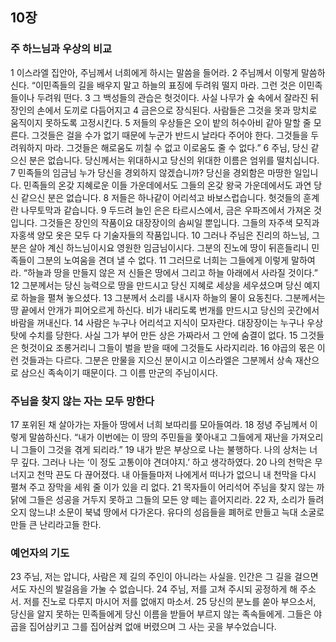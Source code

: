 ## 10장
### 주 하느님과 우상의 비교
1 이스라엘 집안아, 주님께서 너희에게 하시는 말씀을 들어라.
2 주님께서 이렇게 말씀하신다. “이민족들의 길을 배우지 말고 하늘의 표징에 두려워 떨지 마라. 그런 것은 이민족들이나 두려워 떤다.
3 그 백성들의 관습은 헛것이다. 사실 나무가 숲 속에서 잘라진 뒤 장인의 손에서 도끼로 다듬어지고
4 금은으로 장식된다. 사람들은 그것을 못과 망치로 움직이지 못하도록 고정시킨다.
5 저들의 우상들은 오이 밭의 허수아비 같아 말할 줄 모른다. 그것들은 걸을 수가 없기 때문에 누군가 반드시 날라다 주어야 한다. 그것들을 두려워하지 마라. 그것들은 해로움도 끼칠 수 없고 이로움도 줄 수 없다.”
6 주님, 당신 같으신 분은 없습니다. 당신께서는 위대하시고 당신의 위대한 이름은 엄위를 떨치십니다.
7 민족들의 임금님 누가 당신을 경외하지 않겠습니까? 당신을 경외함은 마땅한 일입니다. 민족들의 온갖 지혜로운 이들 가운데에서도 그들의 온갖 왕국 가운데에서도 과연 당신 같으신 분은 없습니다.
8 저들은 하나같이 어리석고 바보스럽습니다. 헛것들의 훈계란 나무토막과 같습니다.
9 두드려 늘인 은은 타르시스에서, 금은 우파즈에서 가져온 것입니다. 그것들은 장인의 작품이요 대장장이의 솜씨일 뿐입니다. 그들의 자주색 모직과 자홍색 양모 옷은 모두 다 기술자들의 작품입니다.
10 그러나 주님은 진리의 하느님, 그분은 살아 계신 하느님이시요 영원한 임금님이시다. 그분의 진노에 땅이 뒤흔들리니 민족들이 그분의 노여움을 견뎌 낼 수 없다.
11 그러므로 너희는 그들에게 이렇게 말하여라. “하늘과 땅을 만들지 않은 저 신들은 땅에서 그리고 하늘 아래에서 사라질 것이다.”
12 그분께서는 당신 능력으로 땅을 만드시고 당신 지혜로 세상을 세우셨으며 당신 예지로 하늘을 펼쳐 놓으셨다.
13 그분께서 소리를 내시자 하늘의 물이 요동친다. 그분께서는 땅 끝에서 안개가 피어오르게 하신다. 비가 내리도록 번개를 만드시고 당신의 곳간에서 바람을 꺼내신다.
14 사람은 누구나 어리석고 지식이 모자란다. 대장장이는 누구나 우상 탓에 수치를 당한다. 사실 그가 부어 만든 상은 가짜라서 그 안에 숨결이 없다.
15 그것들은 헛것이요 조롱거리니 그들이 벌을 받을 때에 그것들도 사라지리라.
16 야곱의 몫은 이런 것들과는 다르다. 그분은 만물을 지으신 분이시고 이스라엘은 그분께서 상속 재산으로 삼으신 족속이기 때문이다. 그 이름 만군의 주님이시다.
### 주님을 찾지 않는 자는 모두 망한다
17 포위된 채 살아가는 자들아 땅에서 너희 보따리를 모아들여라.
18 정녕 주님께서 이렇게 말씀하신다. “내가 이번에는 이 땅의 주민들을 쫓아내고 그들에게 재난을 가져오리니 그들이 그것을 겪게 되리라.”
19 내가 받은 부상으로 나는 불행하다. 나의 상처는 너무 깊다. 그러나 나는 ‘이 정도 고통이야 견뎌야지.’ 하고 생각하였다.
20 나의 천막은 무너지고 천막 끈도 다 끊어졌다. 내 아들들마저 나에게서 떠나가 없으니 내 천막을 다시 펼쳐 주고 장막을 세워 줄 이가 있을 리 없다.
21 목자들이 어리석어 주님을 찾지 않는 까닭에 그들은 성공을 거두지 못하고 그들의 모든 양 떼는 흩어지리라.
22 자, 소리가 들려오지 않느냐! 소문이 북녘 땅에서 다가온다. 유다의 성읍들을 폐허로 만들고 늑대 소굴로 만들 큰 난리라고들 한다.
### 예언자의 기도
23 주님, 저는 압니다, 사람은 제 길의 주인이 아니라는 사실을. 인간은 그 길을 걸으면서도 자신의 발걸음을 가눌 수 없습니다.
24 주님, 저를 고쳐 주시되 공정하게 해 주소서. 저를 진노로 다루지 마시어 저를 없애지 마소서.
25 당신의 분노를 쏟아 부으소서, 당신을 알지 못하는 민족들에게 당신 이름을 받들어 부르지 않는 족속들에게. 그들은 야곱을 집어삼키고 그를 집어삼켜 없애 버렸으며 그 사는 곳을 부수었습니다.
